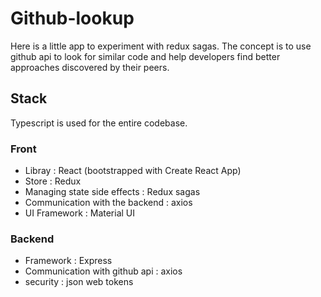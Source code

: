 # Github-lookup

Here is a little app to experiment with redux sagas.
The concept is to use github api to look for similar code and help developers find better approaches discovered by their peers.

## Stack

Typescript is used for the entire codebase.

### Front

- Libray : React (bootstrapped with Create React App)
- Store : Redux
- Managing state side effects : Redux sagas
- Communication with the backend : axios
- UI Framework : Material UI

### Backend

- Framework : Express
- Communication with github api : axios
- security : json web tokens
